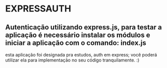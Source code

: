 # EXPRESSAUTH
## Autenticação utilizando express.js, para testar a aplicação é necessário instalar os módulos e iniciar a aplicação com o comando: index.js

esta aplicação foi designada pra estudos, auth em express; você poderá utilizar ela para implementação no seu código tranquilamente. :)
